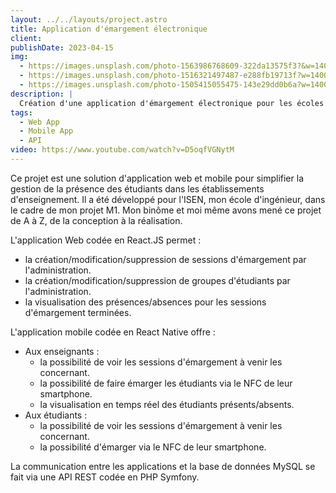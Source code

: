 ```yaml
---
layout: ../../layouts/project.astro
title: Application d'émargement électronique
client: 
publishDate: 2023-04-15
img: 
  - https://images.unsplash.com/photo-1563986768609-322da13575f3?&w=1400&q=80
  - https://images.unsplash.com/photo-1516321497487-e288fb19713f?w=1400&q=80
  - https://images.unsplash.com/photo-1505415055475-143e29dd0b6a?w=1400&q=80
description: |
  Création d'une application d'émargement électronique pour les écoles de l'ISEN.
tags:
  - Web App
  - Mobile App
  - API
video: https://www.youtube.com/watch?v=D5oqfVGNytM
---
```


Ce projet est une solution d'application web et mobile pour simplifier la gestion de la présence des étudiants dans les établissements d'enseignement. Il a été développé pour l'ISEN, mon école d'ingénieur, dans le cadre de mon projet M1. Mon binôme et moi même avons mené ce projet de A à Z, de la conception à la réalisation. 

L'application Web codée en React.JS permet :
- la création/modification/suppression de sessions d'émargement par l'administration.
- la création/modification/suppression de groupes d'étudiants par l'administration.
- la visualisation des présences/absences pour les sessions d'émargement terminées.

L'application mobile codée en React Native offre : 
- Aux enseignants :
  - la possibilité de voir les sessions d'émargement à venir les concernant.
  - la possibilité de faire émarger les étudiants via le NFC de leur smartphone.
  - la visualisation en temps réel des étudiants présents/absents.
- Aux étudiants :
  - la possibilité de voir les sessions d'émargement à venir les concernant.
  - la possibilité d'émarger via le NFC de leur smartphone.

La communication entre les applications et la base de données MySQL se fait via une API REST codée en PHP Symfony.